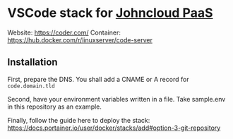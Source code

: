 # VSCode stack for [Johncloud PaaS](https://github.com/johncloud-paas)

Website: https://coder.com/
Container: https://hub.docker.com/r/linuxserver/code-server

## Installation

First, prepare the DNS. You shall add a CNAME or A record for `code.domain.tld`

Second, have your environment variables written in a file. Take sample.env in this repository as an example.

Finally, follow the guide here to deploy the stack: https://docs.portainer.io/user/docker/stacks/add#option-3-git-repository
